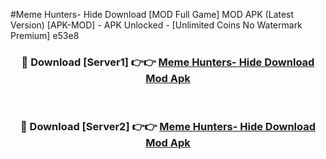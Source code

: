 #Meme Hunters- Hide Download [MOD Full Game] MOD APK (Latest Version) [APK-MOD] - APK Unlocked - [Unlimited Coins No Watermark Premium] e53e8



<div align="center">

<h3>🔴 Download [Server1] 👉👉 <a href="https://momento.my/?title=Meme_Hunters-_Hide_Download">Meme Hunters- Hide Download Mod Apk</a></h3><br>

<h3>🔴 Download [Server2] 👉👉 <a href="https://momento.my/?title=Meme_Hunters-_Hide_Download">Meme Hunters- Hide Download Mod Apk</a></h3>
</div>

